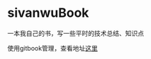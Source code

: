 # sivanwuBook

一本我自己的书，写一些平时的技术总结、知识点

使用gitbook管理，查看地址[这里](https://1984430988.gitbook.io/sivanwubook/)

